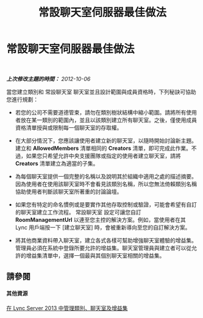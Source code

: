 ﻿---
title: 常設聊天室伺服器最佳做法
TOCTitle: 常設聊天室伺服器最佳做法
ms:assetid: dc18e7f7-599b-4d32-abf7-cd9e691426a2
ms:mtpsurl: https://technet.microsoft.com/zh-tw/library/Gg398970(v=OCS.15)
ms:contentKeyID: 49292527
ms.date: 08/10/2015
mtps_version: v=OCS.15
ms.translationtype: HT
---

# 常設聊天室伺服器最佳做法

 

_**上次修改主題的時間：** 2012-10-06_

當您建立類別和 常設聊天室 聊天室並且設計範圍與成員資格時，下列秘訣可協助您進行規劃：

  - 若您的公司不需要道德管束，請勿在類別樹狀結構中縮小範圍。請將所有使用者放在某一類別的範圍內，並且以該類別建立所有聊天室。之後，僅使用成員資格清單授與或限制每一個聊天室的存取權。

  - 在大部分情況下，您應該讓使用者建立新的聊天室，以隨時開始討論新主題。建立和 **AllowedMembers** 清單相同的 **Creators** 清單，即可完成此作業。不過，如果您只希望允許中央支援團隊或指定的使用者建立聊天室，請將 **Creators** 清單建立為適當的子集。

  - 為每個聊天室提供一個完整的名稱以及說明其於組織中適用之處的描述摘要。因為使用者在使用該聊天室時不會看見該類別名稱，所以您無法倚賴類別名稱協助使用者判斷該聊天室所著重的討論論壇。

  - 如果您有特定的命名慣例或是要實作其他存取控制或驗證，可能會希望有自訂的聊天室建立工作流程。 常設聊天室 設定可讓您自訂 **RoomManagementUrl** 以連至您主控的解決方案。例如，當使用者在其 Lync 用戶端按一下 \[建立聊天室\] 時，會被重新導向至您的自訂解決方案。

  - 將其他商業資料帶入聊天室，建立各式各樣可幫助增強聊天室體驗的增益集。管理員必須在系統中登錄所要允許的增益集。聊天室管理員與建立者可以從允許的增益集清單中，選擇一個最與其個別聊天室相關的增益集。

## 請參閱

#### 其他資源

[在 Lync Server 2013 中管理類別、聊天室及增益集](lync-server-2013-managing-categories-rooms-and-add-ins.md)

